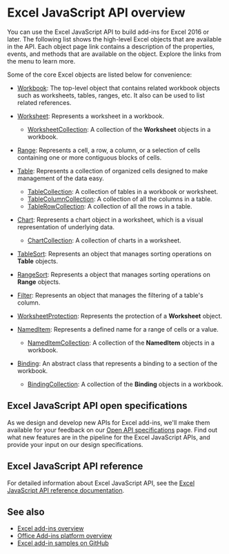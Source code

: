 # Excel JavaScript API overview

You can use the Excel JavaScript API to build add-ins for Excel 2016 or later. The following list shows the high-level Excel objects that are available in the API. Each object page link contains a description of the properties, events, and methods that are available on the object. Explore the links from the menu to learn more.

Some of the core Excel objects are listed below for convenience: 

- [Workbook](/javascript/api/excel/excel.workbook): The top-level object that contains related workbook objects such as worksheets, tables, ranges, etc. It also can be used to list related references.

- [Worksheet](/javascript/api/excel/excel.worksheet): Represents a worksheet in a workbook. 
    - [WorksheetCollection](/javascript/api/excel/excel.worksheetcollection): A collection of the **Worksheet** objects in a workbook.

- [Range](/javascript/api/excel/excel.range): Represents a cell, a row, a column, or a selection of cells containing one or more contiguous blocks of cells.

- [Table](/javascript/api/excel/excel.table): Represents a collection of organized cells designed to make management of the data easy.
    - [TableCollection](/javascript/api/excel/excel.tablecollection): A collection of tables in a workbook or worksheet.
    - [TableColumnCollection](/javascript/api/excel/excel.tablecolumncollection): A collection of all the columns in a table.
    - [TableRowCollection](/javascript/api/excel/excel.tablerowcollection): A collection of all the rows in a table.

- [Chart](/javascript/api/excel/excel.chart): Represents a chart object in a worksheet, which is a visual representation of underlying data.
    - [ChartCollection](/javascript/api/excel/excel.chartcollection): A collection of charts in a worksheet.

- [TableSort](/javascript/api/excel/excel.tablesort): Represents an object that manages sorting operations on **Table** objects.

- [RangeSort](/javascript/api/excel/excel.rangesort): Represents a object that manages sorting operations on **Range** objects.

- [Filter](/javascript/api/excel/excel.filter): Represents an object that manages the filtering of a table's column.

- [WorksheetProtection](/javascript/api/excel/excel.worksheetprotection): Represents the protection of a **Worksheet** object.

- [NamedItem](/javascript/api/excel/excel.nameditem): Represents a defined name for a range of cells or a value. 
    - [NamedItemCollection](/javascript/api/excel/excel.nameditemcollection): A collection of the **NamedItem** objects in a workbook.

- [Binding](/javascript/api/excel/excel.binding): An abstract class that represents a binding to a section of the workbook.
    - [BindingCollection](/javascript/api/excel/excel.bindingcollection): A collection of the **Binding** objects in a workbook.

## Excel JavaScript API open specifications

As we design and develop new APIs for Excel add-ins, we'll make them available for your feedback on our [Open API specifications](../openspec.md) page. Find out what new features are in the pipeline for the Excel JavaScript APIs, and provide your input on our design specifications.

## Excel JavaScript API reference

For detailed information about Excel JavaScript API, see the [Excel JavaScript API reference documentation](/javascript/api/excel).

## See also

- [Excel add-ins overview](https://docs.microsoft.com/office/dev/add-ins/excel/excel-add-ins-overview)
- [Office Add-ins platform overview](https://docs.microsoft.com/office/dev/add-ins/overview/office-add-ins)
- [Excel add-in samples on GitHub](https://github.com/OfficeDev?utf8=%E2%9C%93&q=Excel)
